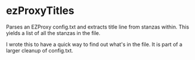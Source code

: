 # ezProxyTitles
Parses an EZProxy config.txt and extracts title line from stanzas within. This yields a list of all the stanzas in the file.

I wrote this to have a quick way to find out what's in the file. It is part of a larger cleanup of config.txt.
